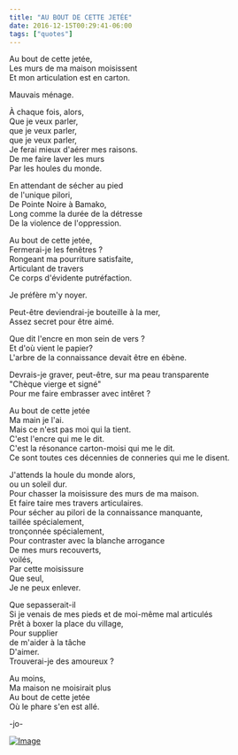 ```yaml
---
title: "AU BOUT DE CETTE JETÉE"
date: 2016-12-15T00:29:41-06:00
tags: ["quotes"]
---
```



Au bout de cette jetée,\
Les murs de ma maison moisissent\
Et mon articulation est en carton.

Mauvais ménage.

À chaque fois, alors,\
Que je veux parler,\
que je veux parler,\
que je veux parler,\
Je ferai mieux d'aérer mes raisons.\
De me faire laver les murs\
Par les houles du monde.

En attendant de sécher au pied\
de l'unique pilori,\
De Pointe Noire à Bamako,\
Long comme la durée de la détresse\
De la violence de l'oppression.

Au bout de cette jetée,\
Fermerai-je les fenêtres ?\
Rongeant ma pourriture satisfaite,\
Articulant de travers\
Ce corps d'évidente putréfaction.

Je préfère m'y noyer.

Peut-être deviendrai-je bouteille à la mer,\
Assez secret pour être aimé.

Que dit l'encre en mon sein de vers ?\
Et d'où vient le papier?\
L'arbre de la connaissance devait être en ébène.

Devrais-je graver, peut-être, sur ma peau transparente\
"Chèque vierge et signé"\
Pour me faire embrasser avec intêret ?

Au bout de cette jetée\
Ma main je l'ai.\
Mais ce n'est pas moi qui la tient.\
C'est l'encre qui me le dit.\
C'est la résonance carton-moisi qui me le dit.\
Ce sont toutes ces décennies de conneries qui me le disent.

J'attends la houle du monde alors,\
ou un soleil dur.\
Pour chasser la moisissure des murs de ma maison.\
Et faire taire mes travers articulaires.\
Pour sécher au pilori de la connaissance manquante,\
taillée spécialement,\
tronçonnée spécialement,\
Pour contraster avec la blanche arrogance\
De mes murs recouverts,\
voilés,\
Par cette moisissure\
Que seul,\
Je ne peux enlever.

Que sepasserait-il\
Si je venais de mes pieds et de moi-même mal articulés\
Prêt à boxer la place du village,\
Pour supplier\
de m'aider à la tâche\
D'aimer.\
Trouverai-je des amoureux ?

Au moins,\
Ma maison ne moisirait plus\
Au bout de cette jetée\
Où le phare s'en est allé.



-jo-

<a href="https://goopics.net/i/n1al0u"><img src="https://i.goopics.net/n1al0u.jpg" alt="Image"></a>